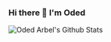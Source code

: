 ### Hi there 👋 I'm Oded

![Oded Arbel's Github Stats](https://github-readme-stats.vercel.app/api?username=guss77&show_icons=true)

<!--
**guss77/guss77** is a ✨ _special_ ✨ repository because its `README.md` (this file) appears on your GitHub profile.

Here are some ideas to get you started:

- 🔭 I’m currently working on ...
- 🌱 I’m currently learning ...
- 👯 I’m looking to collaborate on ...
- 🤔 I’m looking for help with ...
- 💬 Ask me about ...
- 📫 How to reach me: ...
- 😄 Pronouns: ...
- ⚡ Fun fact: ...
-->
